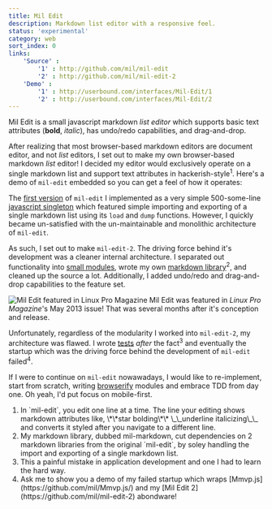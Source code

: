 ```yaml
---
title: Mil Edit
description: Markdown list editor with a responsive feel.
status: 'experimental'
category: web
sort_index: 0
links:
    'Source' :
        '1' : http://github.com/mil/mil-edit
        '2' : http://github.com/mil/mil-edit-2
    'Demo' :
        '1' : http://userbound.com/interfaces/Mil-Edit/1
        '2' : http://userbound.com/interfaces/Mil-Edit/2
---
```

Mil Edit is a small javascript markdown _list editor_ which supports basic text attributes (**bold**, _italic_), has undo/redo capabilities, and drag-and-drop. 

After realizing that most browser-based markdown editors are document editor, and not _list_ editors, I set out to make my own browser-based markdown _list_ editor!  I decided my editor would exclusively operate on a single markdown list and support text attributes in hackerish-style<sup>1</sup>. Here's a demo of `mil-edit` embedded so you can get a feel of how it operates:


<script type="text/javascript" src="2/js/lib/underscore.min.js"></script>

<script type="text/javascript" src="2/js/app/history.js"></script>
<script type="text/javascript" src="2/js/app/globals.js"></script>
<script type="text/javascript" src="2/js/app/util.js"></script>
<script type="text/javascript" src="2/js/app/mil_edit.template.js"></script>
<script type="text/javascript" src="2/js/app/mil_markdown.js"></script>
<script type="text/javascript" src="2/js/app/tree.js"></script>
<script type="text/javascript" src="2/js/app/interface.js"></script>
<script type="text/javascript" src="2/js/app/state.js"></script>
<script type="text/javascript" src="2/js/app/user_actions.js"></script>
<script type="text/javascript" src="2/js/app/keybindings.js"></script>
<script type="text/javascript" src="2/js/app/event_handlers.js"></script>
<script type="text/javascript" src="2/js/app/app.js"></script>
<script>
$(function() {
mil_edit.initialize();
//mil_edit.load_markdown([
//"- **Mil Edit** does things like:",
//"  * Indentation and Undentation",
//"  * **Bold** and _Italic_",
//"  * Undo and redo",
//"- Also: it supports _drag and drop_!",
//"  * **But** it's a little _buggy_",
//"  * :9"
//].join("\n"));
});
</script>

<link type="text/css" rel="stylesheet" property="stylesheet" href="2/css/style.css">

<div class='interface-demo'><div id="editor"></div></div>

The [first version](https://github.com/mil/mil-edit) of `mil-edit` I implemented as a very simple 500-some-line [javascript singleton](https://github.com/mil/mil-edit/blob/master/js/mil_edit.js) which featured simple importing and exporting of a single markdown list using its `load` and `dump` functions.  However, I quickly became un-satisfied with the un-maintainable and monolithic architecture of `mil-edit`.

As such, I set out to make `mil-edit-2`. The driving force behind it's development was a cleaner internal architecture.  I separated out functionality into [small modules](https://github.com/mil/mil-edit-2/tree/master/js/app), wrote my own [markdown library](https://github.com/mil/mil-edit-2/blob/master/js/app/mil_markdown.js)<sup>2</sup>, and cleaned up the source a lot. Additionally, I added undo/redo and drag-and-drop capabilities to the feature set.


<div class='captioned-image'>
<img src="/interfaces/Mil-Edit/featured-in-linux-pro-mag.jpg" alt="Mil Edit featured in Linux Pro Magazine">
<span class='caption'>Mil Edit was featured in <i>Linux Pro Magazine</i>'s May 2013 issue! That was several months after it's conception and release.</span> 
</div>


Unfortunately, regardless of the modularity I worked into `mil-edit-2`, my architecture was flawed. I wrote [tests](https://github.com/mil/mil-edit-2/tree/master/spec) _after_ the fact<sup>3</sup> and eventually the startup which was the driving force behind the development of `mil-edit` failed<sup>4</sup>.

If I were to continue on `mil-edit` nowawadays, I would like to re-implement, start from scratch, writing [browserify](http://browserify.org/) modules and embrace TDD from day one. Oh yeah, I'd put focus on mobile-first.

<ol class='footnotes'>
<li>In `mil-edit`, you edit one line at a time. The line your editing shows markdown attributes like, \*\*star bolding\*\* \_\_underline italicizing\_\_ and converts it styled after you navigate to a different line.</li>
<li>My markdown library, dubbed mil-markdown, cut dependencies on 2 markdown libraries from the original `mil-edit`, by soley handling the import and exporting of a single markdown list.</li> 
<li>This a painful mistake in application development and one I had to learn the hard way.</li>
<li>Ask me to show you a demo of my failed startup which wraps [Mmvp.js](https://github.com/mil/Mmvp.js/) and my [Mil Edit 2](https://github.com/mil/mil-edit-2) abondware!</li>
</ol>
